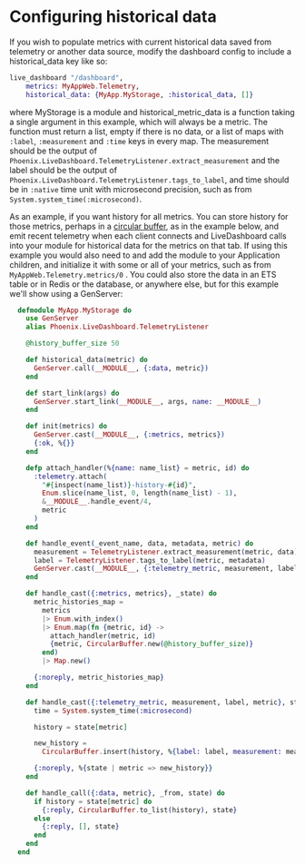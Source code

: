 # Configuring historical data

If you wish to populate metrics with current historical data saved from telemetry or another data source,
modify the dashboard config to include a historical_data key like so:

```elixir
live_dashboard "/dashboard",
    metrics: MyAppWeb.Telemetry,
    historical_data: {MyApp.MyStorage, :historical_data, []}
```

where MyStorage is a module and historical_metric_data is a function taking a single argument in this example, which will always be a metric.  The function must return a list, empty if there is no data, or a list of maps with `:label`, `:measurement` and `:time` keys in every map.  The measurement should be the output of `Phoenix.LiveDashboard.TelemetryListener.extract_measurement`
and the label should be the output of `Phoenix.LiveDashboard.TelemetryListener.tags_to_label`, and time should be in `:native` time unit with microsecond precision, such as from `System.system_time(:microsecond)`.

As an example, if you want history for all metrics. You can store history for those metrics, perhaps in a [circular buffer](https://en.wikipedia.org/wiki/Circular_buffer), as in the example below, and emit recent telemetry when each client connects and LiveDashboard calls into your module for historical data for the metrics on that tab.  If using this example you would also need to and add the module to your Application children, and initialize it with some or all of your metrics, such as from `MyAppWeb.Telemetry.metrics/0` . You could also store the data in an ETS table or in Redis or the database, or anywhere else, but for this example we'll show using a GenServer:

```elixir
  defmodule MyApp.MyStorage do
    use GenServer
    alias Phoenix.LiveDashboard.TelemetryListener

    @history_buffer_size 50

    def historical_data(metric) do
      GenServer.call(__MODULE__, {:data, metric})
    end

    def start_link(args) do
      GenServer.start_link(__MODULE__, args, name: __MODULE__)
    end

    def init(metrics) do
      GenServer.cast(__MODULE__, {:metrics, metrics})
      {:ok, %{}}
    end

    defp attach_handler(%{name: name_list} = metric, id) do
      :telemetry.attach(
        "#{inspect(name_list)}-history-#{id}",
        Enum.slice(name_list, 0, length(name_list) - 1),
        &__MODULE__.handle_event/4,
        metric
      )
    end

    def handle_event(_event_name, data, metadata, metric) do
      measurement = TelemetryListener.extract_measurement(metric, data)
      label = TelemetryListener.tags_to_label(metric, metadata)
      GenServer.cast(__MODULE__, {:telemetry_metric, measurement, label, metric})
    end

    def handle_cast({:metrics, metrics}, _state) do
      metric_histories_map =
        metrics
        |> Enum.with_index()
        |> Enum.map(fn {metric, id} ->
          attach_handler(metric, id)
          {metric, CircularBuffer.new(@history_buffer_size)}
        end)
        |> Map.new()

      {:noreply, metric_histories_map}
    end

    def handle_cast({:telemetry_metric, measurement, label, metric}, state) do
      time = System.system_time(:microsecond)

      history = state[metric]

      new_history =
        CircularBuffer.insert(history, %{label: label, measurement: measurement, time: time})

      {:noreply, %{state | metric => new_history}}
    end

    def handle_call({:data, metric}, _from, state) do
      if history = state[metric] do
        {:reply, CircularBuffer.to_list(history), state}
      else
        {:reply, [], state}
      end
    end
  end
```